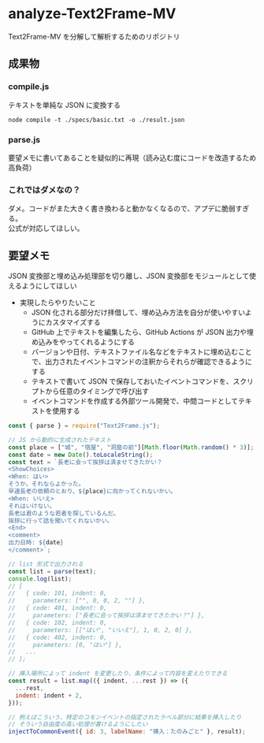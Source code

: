 # analyze-Text2Frame-MV

Text2Frame-MV を分解して解析するためのリポジトリ

## 成果物

### compile.js

テキストを単純な JSON に変換する

```
node compile -t ./specs/basic.txt -o ./result.json
```

### parse.js

要望メモに書いてあることを疑似的に再現（読み込む度にコードを改造するため高負荷）

### これではダメなの？

ダメ。コードがまた大きく書き換わると動かなくなるので、アプデに脆弱すぎる。  
公式が対応してほしい。

## 要望メモ

JSON 変換部と埋め込み処理部を切り離し、JSON 変換部をモジュールとして使えるようにしてほしい

- 実現したらやりたいこと
  - JSON 化される部分だけ拝借して、埋め込み方法を自分が使いやすいようにカスタマイズする
  - GitHub 上でテキストを編集したら、GitHub Actions が JSON 出力や埋め込みをやってくれるようにする
  - バージョンや日付、テキストファイル名などをテキストに埋め込むことで、出力されたイベントコマンドの注釈からそれらが確認できるようにする
  - テキストで書いて JSON で保存しておいたイベントコマンドを、スクリプトから任意のタイミングで呼び出す
  - イベントコマンドを作成する外部ツール開発で、中間コードとしてテキストを使用する

```js
const { parse } = require("Text2Frame.js");

// JS から動的に生成されたテキスト
const place = ["城", "宿屋", "洞窟の前"][Math.floor(Math.random() * 3)];
const date = new Date().toLocaleString();
const text = `長老に会って挨拶は済ませてきたかい？
<ShowChoices>
<When: はい>
そうか。それならよかった。
早速長老の依頼のとおり、${place}に向かってくれないかい。
<When: いいえ>
それはいけない。
長老は君のような若者を探しているんだ。
挨拶に行って話を聞いてくれないかい。
<End>
<comment>
出力日時: ${date}
</comment>`;

// list 形式で出力される
const list = parse(text);
console.log(list);
// [
//   { code: 101, indent: 0,
//     parameters: ["", 0, 0, 2, ""] },
//   { code: 401, indent: 0,
//     parameters: ["長老に会って挨拶は済ませてきたかい？"] },
//   { code: 102, indent: 0,
//     parameters: [["はい", "いいえ"], 1, 0, 2, 0] },
//   { code: 402, indent: 0,
//     parameters: [0, "はい"] },
//   ...
// ];

// 挿入場所によって indent を変更したり、条件によって内容を変えたりできる
const result = list.map(({ indent, ...rest }) => ({
  ...rest,
  indent: indent + 2,
}));

// 例えばこういう、特定のコモンイベントの指定されたラベル部分に結果を挿入したり
// そういう自由度の高い処理が書けるようにしたい
injectToCommonEvent({ id: 3, labelName: "挿入：たのみごと" }, result);
```
